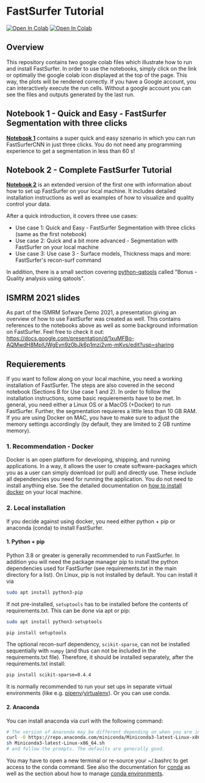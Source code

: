 # FastSurfer Tutorial
[![Open In Colab](https://colab.research.google.com/assets/colab-badge.svg)](https://colab.research.google.com/github/Deep-MI/FastSurfer/blob/stable/Tutorial/Tutorial_FastSurferCNN_QuickSeg.ipynb)
[![Open In Colab](https://colab.research.google.com/assets/colab-badge.svg)](https://colab.research.google.com/github/Deep-MI/FastSurfer/blob/stable/Tutorial/Complete_FastSurfer_Tutorial.ipynb)

## Overview
This repository contains two google colab files which illustrate how to run and install FastSurfer. In order to use the notebooks, simply click on the link or optimally the google colab icon displayed at the top of the page. This way, the plots will be rendered correctly. If you have a Google account, you can interactively execute the run cells. Without a google account you can see the files and outputs generated by the last run.

## Notebook 1 - Quick and Easy - FastSurfer Segmentation with three clicks
__[Notebook 1](https://colab.research.google.com/github/Deep-MI/FastSurfer/blob/stable/Tutorial/Tutorial_FastSurferCNN_QuickSeg.ipynb)__ contains a super quick and easy szenario in which you can run FastSurferCNN in just three clicks. You do not need any programming experience to get a segmentation in less than 60 s!

## Notebook 2 - Complete FastSurfer Tutorial
__[Notebook 2](https://colab.research.google.com/github/Deep-MI/FastSurfer/blob/stable/Tutorial/Complete_FastSurfer_Tutorial.ipynb)__ is an extended version of the first one with information about how to set up FastSurfer on your local machine. It includes detailed installation instructions as well as examples of how to visualize and quality control your data.

After a quick introduction, it covers three use cases:
- Use case 1: Quick and Easy - FastSurfer Segmentation with three clicks (same as the first notebook)
- Use case 2: Quick and a bit more advanced - Segmentation with FastSurfer on your local machine
- Use case 3: Use case 3 - Surface models, Thickness maps and more: FastSurfer's recon-surf command

In addition, there is a small section covering [python-qatools](https://github.com/Deep-MI/qatools-python) called "Bonus - Quality analysis using qatools". 

## ISMRM 2021 slides
As part of the ISMRM Sofware Demo 2021, a presentation giving an overview of how to use FastSurfer was created as well. This contains references to the notebooks above as well as some background information on FastSurfer. Feel free to check it out: https://docs.google.com/presentation/d/1xuMFBo-AQMwdH8MplUWgEvn9z0bJk6p1mzi2vm-mKvs/edit?usp=sharing

## Requierements
If you want to follow along on your local machine, you need a working installation of FastSurfer. The steps are also covered in the second notebook (Sections B for Use case 1 and 2). In order to follow the installation instructions, some basic requierements have to be met.
In general, you need either a Linux OS or a MacOS (+Docker) to run FastSurfer. Further, the segmentation requieres a little less than 10 GB RAM. If you are using Docker on MAC, you have to make sure to adjust the memory settings accordingly (by default, they are limited to 2 GB runtime memory).

### 1. Recommendation - Docker
Docker is an open platform for developing, shipping, and running applications. In a way, it allows the user to create software-packages which you as a user can simply download (or pull) and directly use. These include all dependencies you need for running the application. You do not need to install anything else. See the detailed documentation on [how to install docker](https://docs.docker.com/get-docker/) on your local machine.

### 2. Local installation

If you decide against using docker, you need either python + pip or anaconda (conda) to install FastSurfer.

#### 1. Python + pip
Python 3.8 or greater is generally recommended to run FastSurfer. In addition you will need the package manager pip to install the python dependencies used for FastSurfer (see requirements.txt in the main directory for a list). On Linux, pip is not installed by default. You can install it via 

```bash 
sudo apt install python3-pip
```

If not pre-installed, `setuptools` has to be installed before the contents of requirements.txt. This can be done via apt or pip:
```bash
sudo apt install python3-setuptools
```
```bash
pip install setuptools
```

The optional recon-surf dependency, `scikit-sparse`, can not be installed sequentially with `numpy` (and thus can not be included in the requirements.txt file). Therefore, it should be installed separately, after the requirements.txt install:

```bash
pip install scikit-sparse=0.4.4
```

It is normally recommended to run your set ups in separate virtual environments (like e.g. [pipenv](https://pypi.org/project/pipenv/)/[virtualenv](https://pypi.org/project/virtualenv/)). Or you can use conda.

#### 2. Anaconda
You can install anaconda via curl with the following command:
```bash
# The version of Anaconda may be different depending on when you are installing`
curl -O https://repo.anaconda.com/miniconda/Miniconda3-latest-Linux-x86_64.sh
sh Miniconda3-latest-Linux-x86_64.sh
# and follow the prompts. The defaults are generally good.
```
You may have to open a new terminal or re-source your ~/.bashrc to get access to the conda command. See also the documentation for [conda](https://conda.io/projects/conda/en/latest/user-guide/getting-started.html) as well as the section about how to manage [conda environments](https://conda.io/projects/conda/en/latest/user-guide/getting-started.html#managing-environments).

